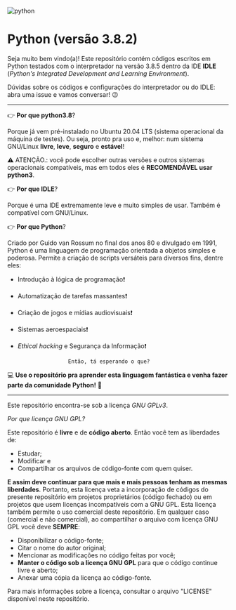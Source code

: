 ![python](https://user-images.githubusercontent.com/63076968/108634158-0af90200-7457-11eb-8b12-af44e3c255d9.png)

# Python (versão 3.8.2)
 
Seja muito bem vindo(a)! Este repositório contém códigos escritos em Python testados com o interpretador na versão 3.8.5 dentro da IDE **IDLE** (*Python's Integrated Development and Learning Environment*). 

Dúvidas sobre os códigos e configurações do interpretador ou do IDLE: abra uma issue e vamos conversar! :wink:

---

:point_right: **Por que python3.8**?

Porque já vem pré-instalado no Ubuntu 20.04 LTS (sistema operacional da máquina de testes). Ou seja, pronto pra uso e, melhor: num sistema GNU/Linux **livre**, **leve**, **seguro** e **estável**! 

:warning: ATENÇÃO.: você pode escolher outras versões e outros sistemas operacionais compatíveis, mas em todos eles é **RECOMENDÁVEL usar python3**.

:point_right: **Por que IDLE**?

Porque é uma IDE extremamente leve e muito simples de usar. Também é compatível com GNU/Linux.

:point_right: **Por que Python**?

Criado por Guido van Rossum no final dos anos 80 e divulgado em 1991, Python é uma linguagem de programação orientada a objetos simples e poderosa. Permite a criação de scripts versáteis para diversos fins, dentre eles: 

*  Introdução à lógica de programação:exclamation: 
*  Automatização de tarefas massantes:exclamation: 
*  Criação de jogos e mídias audiovisuais:exclamation:
*  Sistemas aeroespaciais:exclamation:
* *Ethical hacking* e Segurança da Informação:exclamation: 

					  Então, tá esperando o que? 

:computer: **Use o repositório pra aprender esta linguagem fantástica e venha fazer parte da comunidade Python!** :snake:

---

Este repositório encontra-se sob a licença _GNU GPLv3_.

_Por que licença GNU GPL?_

Este repositório é **livre** e de **código aberto**. Então você tem as liberdades de: 
* Estudar;
* Modificar e 
* Compartilhar os arquivos de código-fonte com quem quiser. 

**E assim deve continuar para que mais e mais pessoas tenham as mesmas liberdades**. Portanto, esta licença veta a incorporação de códigos do presente repositório em projetos proprietários (código fechado) ou em projetos que usem licenças incompatíveis com a GNU GPL. Esta licença também permite o uso comercial deste reposítório. Em qualquer caso (comercial e não comercial), ao compartilhar o arquivo com licença GNU GPL você deve **SEMPRE**:
* Disponibilizar o código-fonte; 
* Citar o nome do autor original;
* Mencionar as modificações no código feitas por você;
* **Manter o código sob a licença GNU GPL** para que o código continue livre e aberto;
* Anexar uma cópia da licença ao código-fonte. 

Para mais informações sobre a licença, consultar o arquivo "LICENSE" disponível neste repositório.

